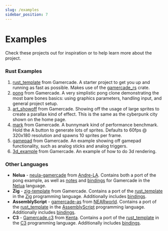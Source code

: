 ```yaml
---
slug: /examples
sidebar_position: 7
---
```


# Examples

Check these projects out for inspiration or to help learn more about the project.

### Rust Examples

1. [rust_template](https://github.com/gamercade-io/rust_template) from Gamercade. A starter project to get you up and running as fast as possible. Makes use of the [gamercade_rs](https://crates.io/crates/gamercade_rs) crate.
1. [pong](https://github.com/gamercade-io/gc_pong) from Gamercade. A very simplistic pong clone demonstrating the most bare bones basics: using graphics parameters, handling input, and general project setup.
1. [art_showoff](https://github.com/gamercade-io/gc_art_showoff) from Gamercade. Showing off the usage of large sprites to create a parallax kind of effect. This is the same as the cyberpunk city shown on the home page.
1. [mark](https://github.com/gamercade-io/gc_mark) from Gamercade. A bunnymark kind of performance benchmark. Hold the A button to generate lots of sprites. Defaults to 60fps @ 320x180 resolution and spawns 10 sprites per frame.
1. [gamepad](https://github.com/gamercade-io/gamepad) from Gamercade. An example showing off gamepad functionality, such as analog sticks and analog triggers.
1. [3d_example](https://github.com/gamercade-io/3d_example) from Gamercade. An example of how to do 3d rendering.

### Other Languages

- **Nelua** - [neula-gamercade](https://codeberg.org/Andre-LA/nelua-gamercade) from [Andre-LA](https://codeberg.org/Andre-LA). Contains both a port of the pong example, as well as [notes](https://codeberg.org/Andre-LA/nelua-gamercade/src/branch/main/README.md) and [bindings](https://codeberg.org/Andre-LA/nelua-gamercade/src/branch/main/gamercade.nelua) for Gamercade in the [Nelua](https://nelua.io/) language.
- **Zig** - [zig-template](https://github.com/gamercade-io/zig-template) from Gamercade. Contains a port of the [rust_template](https://github.com/gamercade-io/rust_template) in the [Zig](https://ziglang.org/) programming language. Additionally includes [bindings](https://github.com/gamercade-io/zig-template/tree/main/gamercade).
- **AssemblyScript** - [gamercade-as](https://github.com/NEARworld/gamercade-as) from [NEARworld](https://github.com/NEARworld). Contains a port of the [rust_template](https://github.com/gamercade-io/rust_template) in the [AssemblyScript](https://www.assemblyscript.org/) programming language. Additionally includes [bindings](https://github.com/NEARworld/gamercade-as/blob/main/gamercade/gamercade-raw.ts).
- **C3** - [Gamercade.c3](https://github.com/Its-Kenta/Gamercade.c3) from [Kenta](https://github.com/Its-Kenta). Contains a port of the [rust_template](https://github.com/gamercade-io/rust_template) in the [C3](https://c3-lang.org/) programming language. Additionally includes [bindings](https://github.com/Its-Kenta/Gamercade.c3/blob/main/gamercade.c3).
